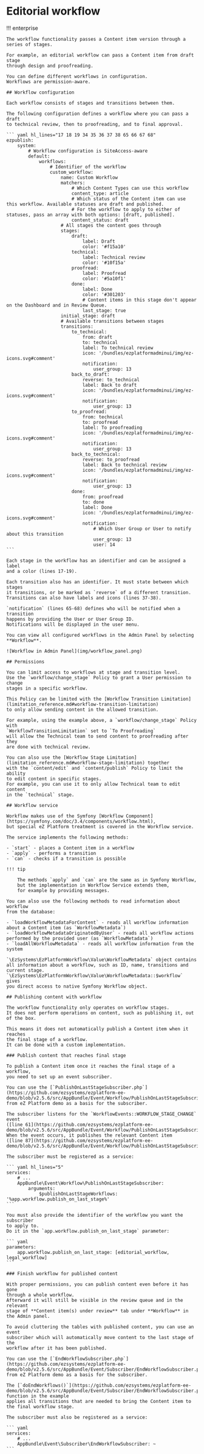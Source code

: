 # Editorial workflow

!!! enterprise

    The workflow functionality passes a Content item version through a series of stages.

    For example, an editorial workflow can pass a Content item from draft stage 
    through design and proofreading.

    You can define different workflows in configuration. 
    Workflows are permission-aware.

    ## Workflow configuration

    Each workflow consists of stages and transitions between them.

    The following configuration defines a workflow where you can pass a draft 
    to technical review, then to proofreading, and to final approval.

    ``` yaml hl_lines="17 18 19 34 35 36 37 38 65 66 67 68"
    ezpublish:
        system:
            # Workflow configuration is SiteAccess-aware
            default:
                workflows:
                    # Identifier of the workflow
                    custom_workflow:
                        name: Custom Workflow
                        matchers:
                            # Which Content Types can use this workflow
                            content_type: article
                            # Which status of the Content item can use this workflow. Available statuses are draft and published.
                            # For the workflow to apply to either of statuses, pass an array with both options: [draft, published].
                            content_status: draft
                        # All stages the content goes through
                        stages:
                            draft:
                                label: Draft
                                color: '#f15a10'
                            technical:
                                label: Technical review
                                color: '#10f15a'
                            proofread:
                                label: Proofread
                                color: '#5a10f1'
                            done:
                                label: Done
                                color: '#301203'
                                # Content items in this stage don't appear on the Dashboard and in Review Queue.
                                last_stage: true
                        initial_stage: draft
                        # Available transitions between stages
                        transitions:
                            to_technical:
                                from: draft
                                to: technical
                                label: To technical review
                                icon: '/bundles/ezplatformadminui/img/ez-icons.svg#comment'
                                notification:
                                    user_group: 13
                            back_to_draft:
                                reverse: to_technical
                                label: Back to draft
                                icon: '/bundles/ezplatformadminui/img/ez-icons.svg#comment'
                                notification:
                                    user_group: 13
                            to_proofread:
                                from: technical
                                to: proofread
                                label: To proofreading
                                icon: '/bundles/ezplatformadminui/img/ez-icons.svg#comment'
                                notification:
                                    user_group: 13
                            back_to_technical:
                                reverse: to_proofread
                                label: Back to technical review
                                icon: '/bundles/ezplatformadminui/img/ez-icons.svg#comment'
                                notification:
                                    user_group: 13
                            done:
                                from: proofread
                                to: done
                                label: Done
                                icon: '/bundles/ezplatformadminui/img/ez-icons.svg#comment'
                                notification:
                                    # Which User Group or User to notify about this transition
                                    user_group: 13
                                    user: 14
    ```

    Each stage in the workflow has an identifier and can be assigned a label 
    and a color (lines 17-19).

    Each transition also has an identifier. It must state between which stages 
    it transitions, or be marked as `reverse` of a different transition.
    Transitions can also have labels and icons (lines 37-38).

    `notification` (lines 65-68) defines who will be notified when a transition 
    happens by providing the User or User Group ID.
    Notifications will be displayed in the user menu.

    You can view all configured workflows in the Admin Panel by selecting **Workflow**.

    ![Workflow in Admin Panel](img/workflow_panel.png)

    ## Permissions

    You can limit access to workflows at stage and transition level.
    Use the `workflow/change_stage` Policy to grant a User permission to change 
    stages in a specific workflow.

    This Policy can be limited with the [Workflow Transition Limitation](limitation_reference.md#workflow-transition-limitation) 
    to only allow sending content in the allowed transition.

    For example, using the example above, a `workflow/change_stage` Policy with 
    `WorkflowTransitionLimitation` set to `To Proofreading`
    will allow the Technical team to send content to proofreading after they 
    are done with technical review.

    You can also use the [Workflow Stage Limitation](limitation_reference.md#workflow-stage-limitation) together 
    with the `content/edit` and `content/publish` Policy to limit the ability 
    to edit content in specific stages.
    For example, you can use it to only allow Technical team to edit content 
    in the `technical` stage.

    ## Workflow service

    Workflow makes use of the Symfony [Workflow Component](https://symfony.com/doc/3.4/components/workflow.html),
    but special eZ Platform treatment is covered in the Workflow service.

    The service implements the following methods:

    - `start` - places a Content item in a workflow
    - `apply` - performs a transition
    - `can` - checks if a transition is possible

    !!! tip

        The methods `apply` and `can` are the same as in Symfony Workflow, 
        but the implementation in Workflow Service extends them, 
        for example by providing messages.

    You can also use the following methods to read information about workflow 
    from the database:

    - `loadWorkflowMetadataForContent` - reads all workflow information about a Content item (as `WorkflowMetadata`)
    - `loadWorkflowMetadataOriginatedByUser` - reads all workflow actions performed by the provided user (as `WorkflowMetadata`)
    - `loadAllWorkflowMetadata` - reads all workflow information from the system

    `\EzSystems\EzPlatformWorkflow\Value\WorkflowMetadata` object contains 
    all information about a workflow, such as ID, name, transitions and current stage.
    `\EzSystems\EzPlatformWorkflow\Value\WorkflowMetadata::$workflow` gives 
    you direct access to native Symfony Workflow object.

    ## Publishing content with workflow

    The workflow functionality only operates on workflow stages.
    It does not perform operations on content, such as publishing it, out of the box.

    This means it does not automatically publish a Content item when it reaches 
    the final stage of a workflow.
    It can be done with a custom implementation.

    ### Publish content that reaches final stage

    To publish a Content item once it reaches the final stage of a workflow, 
    you need to set up an event subscriber.

    You can use the [`PublishOnLastStageSubscriber.php`](https://github.com/ezsystems/ezplatform-ee-demo/blob/v2.5.6/src/AppBundle/Event/Workflow/PublishOnLastStageSubscriber.php) 
    from eZ Platform demo as a basis for the subscriber.

    The subscriber listens for the `WorkflowEvents::WORKFLOW_STAGE_CHANGE` event
    ([line 61](https://github.com/ezsystems/ezplatform-ee-demo/blob/v2.5.6/src/AppBundle/Event/Workflow/PublishOnLastStageSubscriber.php#L61)).
    When the event occurs, it publishes the relevant Content item
    ([line 87](https://github.com/ezsystems/ezplatform-ee-demo/blob/v2.5.6/src/AppBundle/Event/Workflow/PublishOnLastStageSubscriber.php#L87)).

    The subscriber must be registered as a service:

    ``` yaml hl_lines="5"
    services:
        # ...
        AppBundle\Event\Workflow\PublishOnLastStageSubscriber:
            arguments:
                $publishOnLastStageWorkflows: '%app.workflow.publish_on_last_stage%'
    ```

    You must also provide the identifier of the workflow you want the subscriber 
    to apply to.
    Do it in the `app.workflow.publish_on_last_stage` parameter:

    ``` yaml
    parameters:
        app.workflow.publish_on_last_stage: [editorial_workflow, legal_workflow]
    ```

    ### Finish workflow for published content

    With proper permissions, you can publish content even before it has gone 
    through a whole workflow.
    Afterward it will still be visible in the review queue and in the relevant 
    stage of **Content item(s) under review** tab under **Workflow** in the Admin panel.

    To avoid cluttering the tables with published content, you can use an event 
    subscriber which will automatically move content to the last stage of the 
    workflow after it has been published.

    You can use the [`EndWorkflowSubscriber.php`](https://github.com/ezsystems/ezplatform-ee-demo/blob/v2.5.6/src/AppBundle/Event/Subscriber/EndWorkflowSubscriber.php) from eZ Platform demo as a basis for the subscriber.

    The [`doEndWorkflows()`](https://github.com/ezsystems/ezplatform-ee-demo/blob/v2.5.6/src/AppBundle/Event/Subscriber/EndWorkflowSubscriber.php#L105) function in the example
    applies all transitions that are needed to bring the Content item to the final workflow stage.

    The subscriber must also be registered as a service:

    ``` yaml
    services:
        # ...
        AppBundle\Event\Subscriber\EndWorkflowSubscriber: ~
    ```
